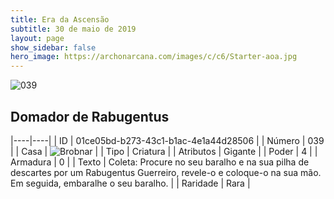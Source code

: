 ```yaml
---
title: Era da Ascensão
subtitle: 30 de maio de 2019
layout: page
show_sidebar: false
hero_image: https://archonarcana.com/images/c/c6/Starter-aoa.jpg
---
```


![039](https://cdn.keyforgegame.com/media/card_front/pt/435_039_J7XX882H2424_pt.png)

## Domador de Rabugentus

|----|----|
| ID | 01ce05bd-b273-43c1-b1ac-4e1a44d28506 |
| Número | 039 |
| Casa | ![Brobnar](https://archonarcana.com/images/thumb/e/e0/Brobnar.png/22px-Brobnar.png "Brobnar") |
| Tipo | Criatura |
| Atributos | Gigante |
| Poder | 4 |
| Armadura | 0 |
| Texto | Coleta: Procure no seu baralho e na  sua pilha de descartes por um Rabugentus Guerreiro, revele-o e coloque-o na sua mão. Em seguida, embaralhe o seu baralho. |
| Raridade | Rara |
